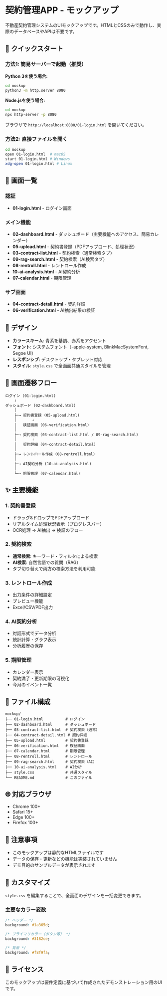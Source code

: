 # 契約管理APP - モックアップ

不動産契約管理システムのUIモックアップです。HTMLとCSSのみで動作し、実際のデータベースやAPIは不要です。

## 🚀 クイックスタート

### 方法1: 簡易サーバーで起動（推奨）

**Python 3を使う場合:**
```bash
cd mockup
python3 -m http.server 8080
```

**Node.jsを使う場合:**
```bash
cd mockup
npx http-server -p 8080
```

ブラウザで `http://localhost:8080/01-login.html` を開いてください。

### 方法2: 直接ファイルを開く

```bash
cd mockup
open 01-login.html  # macOS
start 01-login.html # Windows
xdg-open 01-login.html # Linux
```

## 📱 画面一覧

### 認証
- **01-login.html** - ログイン画面

### メイン機能
- **02-dashboard.html** - ダッシュボード（主要機能へのアクセス、簡易カレンダー）
- **05-upload.html** - 契約書登録（PDFアップロード、処理状況）
- **03-contract-list.html** - 契約検索（通常検索タブ）
- **09-rag-search.html** - 契約検索（AI検索タブ）
- **08-rentroll.html** - レントロール作成
- **10-ai-analysis.html** - AI契約分析
- **07-calendar.html** - 期限管理

### サブ画面
- **04-contract-detail.html** - 契約詳細
- **06-verification.html** - AI抽出結果の検証

## 🎨 デザイン

- **カラースキーム**: 青系を基調、赤系をアクセント
- **フォント**: システムフォント（-apple-system, BlinkMacSystemFont, Segoe UI）
- **レスポンシブ**: デスクトップ・タブレット対応
- **スタイル**: `style.css` で全画面共通スタイルを管理

## 🔄 画面遷移フロー

```
ログイン (01-login.html)
    ↓
ダッシュボード (02-dashboard.html)
    │
    ├─→ 契約書登録 (05-upload.html)
    │       ↓
    │   検証画面 (06-verification.html)
    │
    ├─→ 契約検索 (03-contract-list.html / 09-rag-search.html)
    │       ↓
    │   契約詳細 (04-contract-detail.html)
    │
    ├─→ レントロール作成 (08-rentroll.html)
    │
    ├─→ AI契約分析 (10-ai-analysis.html)
    │
    └─→ 期限管理 (07-calendar.html)
```

## ✨ 主要機能

### 1. 契約書登録
- ドラッグ&ドロップでPDFアップロード
- リアルタイム処理状況表示（プログレスバー）
- OCR処理 → AI抽出 → 検証のフロー

### 2. 契約検索
- **通常検索**: キーワード・フィルタによる検索
- **AI検索**: 自然言語での質問（RAG）
- タブ切り替えで両方の検索方法を利用可能

### 3. レントロール作成
- 出力条件の詳細設定
- プレビュー機能
- Excel/CSV/PDF出力

### 4. AI契約分析
- 対話形式でデータ分析
- 統計計算・グラフ表示
- 分析履歴の保存

### 5. 期限管理
- カレンダー表示
- 契約満了・更新期限の可視化
- 今月のイベント一覧

## 📂 ファイル構成

```
mockup/
├── 01-login.html          # ログイン
├── 02-dashboard.html      # ダッシュボード
├── 03-contract-list.html  # 契約検索（通常）
├── 04-contract-detail.html # 契約詳細
├── 05-upload.html         # 契約書登録
├── 06-verification.html   # 検証画面
├── 07-calendar.html       # 期限管理
├── 08-rentroll.html       # レントロール
├── 09-rag-search.html     # 契約検索（AI）
├── 10-ai-analysis.html    # AI分析
├── style.css              # 共通スタイル
└── README.md              # このファイル
```

## 🌐 対応ブラウザ

- Chrome 100+
- Safari 15+
- Edge 100+
- Firefox 100+

## 📝 注意事項

- このモックアップは静的なHTMLファイルです
- データの保存・更新などの機能は実装されていません
- デモ目的のサンプルデータが表示されます

## 🔧 カスタマイズ

`style.css` を編集することで、全画面のデザインを一括変更できます。

### 主要なカラー変数
```css
/* ヘッダー */
background: #1a365d;

/* プライマリカラー（ボタン等） */
background: #3182ce;

/* 背景 */
background: #f8f9fa;
```

## 📄 ライセンス

このモックアップは要件定義に基づいて作成されたデモンストレーション用のUIです。
